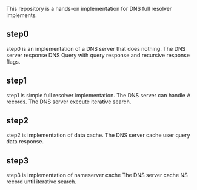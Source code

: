 This repository is a hands-on implementation for DNS full resolver implements.

## step0 
step0 is an implementation of a DNS server that does nothing.
The DNS server response DNS Query with query response and recursive response flags.

## step1
step1 is simple full resolver implementation.
The DNS server can handle A records.
The DNS server execute iterative search.

## step2
step2 is implementation of data cache.
The DNS server cache user query data response.

## step3
step3 is implementation of nameserver cache
The DNS server cache NS record until iterative search.